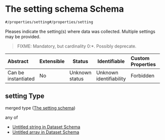 # The setting schema Schema

```txt
#/properties/setting#/properties/setting
```

Pleases indicate the setting(s) where data was collected. Multiple settings may be provided.


> FIXME: Mandatory, but cardinality 0:\*. Possibly deprecate.
>

| Abstract            | Extensible | Status         | Identifiable            | Custom Properties | Additional Properties | Access Restrictions | Defined In                                                                    |
| :------------------ | ---------- | -------------- | ----------------------- | :---------------- | --------------------- | ------------------- | ----------------------------------------------------------------------------- |
| Can be instantiated | No         | Unknown status | Unknown identifiability | Forbidden         | Allowed               | none                | [dataset.schema.json\*](../schema/dataset.schema.json "open original schema") |

## setting Type

merged type ([The setting schema](dataset-properties-the-setting-schema.md))

any of

-   [Untitled string in Dataset Schema](dataset-properties-the-setting-schema-anyof-0.md "check type definition")
-   [Untitled array in Dataset Schema](dataset-properties-the-setting-schema-anyof-1.md "check type definition")
